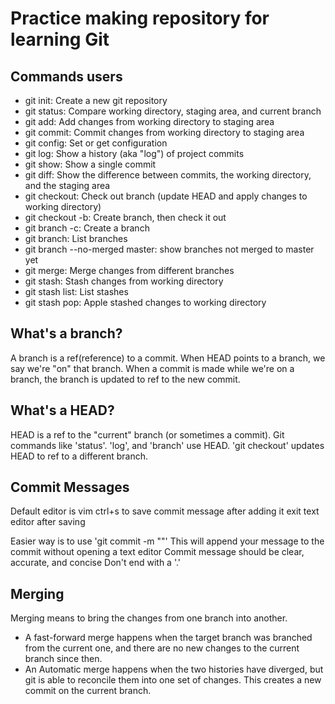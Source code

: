 # Practice making repository for learning Git

## Commands users

- git init: Create a new git repository
- git status: Compare working directory, staging area, and current branch
- git add: Add changes from working directory to staging area
- git commit: Commit changes from working directory to staging area
- git config: Set or get configuration
- git log: Show a history (aka "log") of project commits
- git show: Show a single commit
- git diff: Show the difference between commits, the working directory, and the staging area
- git checkout: Check out branch (update HEAD and apply changes to working directory)
- git checkout -b: Create branch, then check it out
- git branch -c: Create a branch
- git branch: List branches
- git branch --no-merged master: show branches not merged to master yet
- git merge: Merge changes from different branches
- git stash: Stash changes from working directory
- git stash list: List stashes
- git stash pop: Apple stashed changes to working directory

## What's a branch?

A branch is a ref(reference) to a commit. When HEAD points to a branch, we say we're "on" that branch. When a commit is made while we're on a branch, the branch is updated to ref to the new commit.

## What's a HEAD?

HEAD is a ref to the "current" branch (or sometimes a commit). Git commands like 'status'. 'log', and 'branch' use HEAD. 'git checkout' updates HEAD to ref to a different branch.

## Commit Messages

Default editor is vim
  ctrl+s to save commit message after adding it
  exit text editor after saving

Easier way is to use 'git commit -m "<message>"'
  This will append your message to the commit without opening a text editor
  Commit message should be clear, accurate, and concise
  Don't end with a '.'

## Merging

Merging means to bring the changes from one branch into another.

- A fast-forward merge happens when the target branch was branched from the current one, and there are no new changes to the current branch since then.
- An Automatic merge happens when the two histories have diverged, but git is able to reconcile them into one set of changes. This creates a new commit on the current branch.
